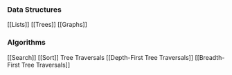 ### Data Structures
[[Lists]]
[[Trees]]
[[Graphs]]

### Algorithms
[[Search]]
[[Sort]]
Tree Traversals
	[[Depth-First Tree Traversals]]
	[[Breadth-First Tree Traversals]]